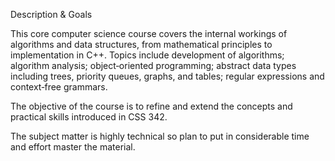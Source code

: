 Description & Goals 

This core computer science course covers the internal workings of algorithms and data structures, from mathematical principles to implementation in C++. Topics include development of algorithms; algorithm analysis; object‐oriented programming; abstract data types including trees, priority queues, graphs, and tables; regular expressions and context‐free grammars. 

 

The objective of the course is to refine and extend the concepts and practical skills introduced in CSS 342. 

The subject matter is highly technical so plan to put in considerable time and effort master the material.